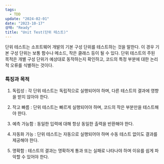 ```yaml
---
tags:
  - TDD
update: "2024-02-01"
date: "2023-10-17"
상태: "Ready"
title: "Unit Test(단위 테스트)"
---
```

단위 테스트는 소프트웨어 개발의 기본 구성 단위를 테스트하는 것을 말한다. 이 경우 기본 구성 단위는 보통 함수나 메소드, 작은 클래스 등이 될 수 있다. 단위 테스트의 주된 목적은 개별 구성 단위가 예상대로 동작하는지 확인하고, 코드의 특정 부분에 대한 논리적 오류를 식별하는 것이다. 

### 특징과 목적

1. 독립성 : 각 단위 테스트는 독립적으로 실행되어야 하며, 다른 테스트의 결과에 영향을 받지 않아야 한다. 

1. 작고 빠름 : 단위 테스트는 빠르게 실행되어야 하며, 코드의 작은 부분만을 테스트해야 한다. 

1. 예측 가능함 : 동일한 입력에 대해 항상 동일한 출력을 반환해야 한다. 

1. 자동화 가능 : 단위 테스트는 자동으로 실행되어야 하며 수동 테스트 없이도 결과를 제공해야 한다. 

1. 명확함 : 테스트의 결과는 명확하게 통과 또는 실패로 나타나야 하며 이유를 쉽게 파악할 수 있어야 한다. 



